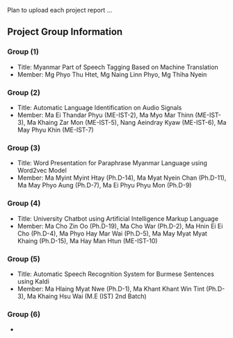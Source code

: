 Plan to upload each project report ...

## Project Group Information

### Group (1)
- Title: Myanmar Part of Speech Tagging Based on Machine Translation  
- Member: Mg Phyo Thu Htet, Mg Naing Linn Phyo, Mg Thiha Nyein  

### Group (2)
- Title: Automatic Language Identification on Audio Signals  
- Member: Ma Ei Thandar Phyu (ME-IST-2), Ma Myo Mar Thinn (ME-IST-3), Ma Khaing Zar Mon (ME-IST-5), Nang Aeindray Kyaw (ME-IST-6), Ma May Phyu Khin (ME-IST-7)  

### Group (3)
- Title: Word Presentation for Paraphrase Myanmar Language using Word2vec Model
- Member: Ma Myint Myint Htay (Ph.D-14), Ma Myat Nyein Chan (Ph.D-11), Ma May Phyo Aung (Ph.D-7), Ma Ei Phyu Phyu Mon (Ph.D-9)

### Group (4)
- Title: University Chatbot using Artificial Intelligence Markup Language
- Member: Ma Cho Zin Oo (Ph.D-19), Ma Cho War (Ph.D-2), Ma Hnin Ei Ei Cho (Ph.D-4), Ma Phyo Hay Mar Wai (Ph.D-5), Ma May Myat Myat Khaing (Ph.D-15), Ma Hay Man Htun (ME-IST-10)

### Group (5)
- Title: Automatic Speech Recognition System for Burmese Sentences using Kaldi
- Member: Ma Hlaing Myat Nwe (Ph.D-1), Ma Khant Khant Win Tint (Ph.D-3), Ma Khaing Hsu Wai (M.E (IST) 2nd Batch)

### Group (6)
- 
